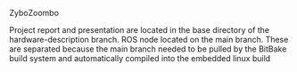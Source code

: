 ZyboZoombo

Project report and presentation are located in the base directory of the hardware-description branch.
ROS node located on the main branch.
These are separated because the main branch needed to be pulled by the BitBake build system and automatically compiled into the embedded linux build
